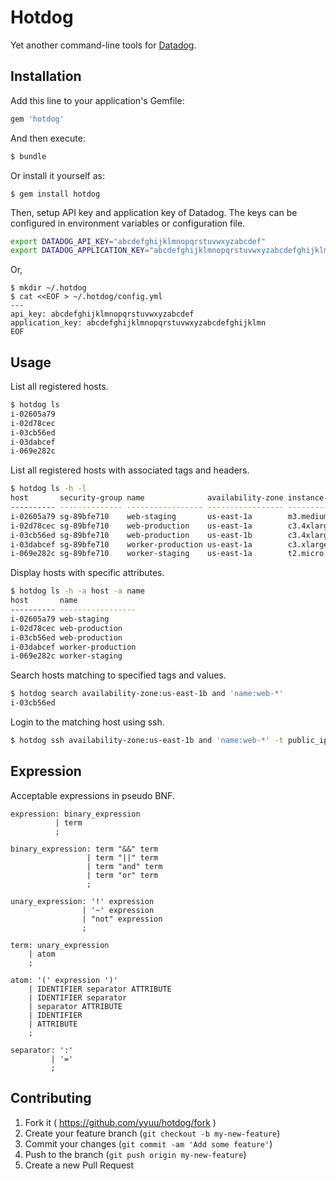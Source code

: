 # Hotdog

Yet another command-line tools for [Datadog](https://www.datadoghq.com/).

## Installation

Add this line to your application's Gemfile:

```ruby
gem 'hotdog'
```

And then execute:

```sh
$ bundle
```

Or install it yourself as:

```
$ gem install hotdog
```

Then, setup API key and application key of Datadog. The keys can be configured in environment variables or configuration file.

```sh
export DATADOG_API_KEY="abcdefghijklmnopqrstuvwxyzabcdef"
export DATADOG_APPLICATION_KEY="abcdefghijklmnopqrstuvwxyzabcdefghijklmn"
```

Or,

```
$ mkdir ~/.hotdog
$ cat <<EOF > ~/.hotdog/config.yml
---
api_key: abcdefghijklmnopqrstuvwxyzabcdef
application_key: abcdefghijklmnopqrstuvwxyzabcdefghijklmn
EOF
```

## Usage

List all registered hosts.

```sh
$ hotdog ls
i-02605a79
i-02d78cec
i-03cb56ed
i-03dabcef
i-069e282c
```

List all registered hosts with associated tags and headers.

```sh
$ hotdog ls -h -l
host       security-group name              availability-zone instance-type image        region    kernel      
---------- -------------- ----------------- ----------------- ------------- ------------ --------- ------------
i-02605a79 sg-89bfe710    web-staging       us-east-1a        m3.medium     ami-66089cdf us-east-1 aki-89ab75e1
i-02d78cec sg-89bfe710    web-production    us-east-1a        c3.4xlarge    ami-8bb3fc92 us-east-1 aki-89ab75e1
i-03cb56ed sg-89bfe710    web-production    us-east-1b        c3.4xlarge    ami-8bb3fc92 us-east-1 aki-89ab75e1
i-03dabcef sg-89bfe710    worker-production us-east-1a        c3.xlarge     ami-4032c1c8 us-east-1 aki-89ab75e1
i-069e282c sg-89bfe710    worker-staging    us-east-1a        t2.micro      ami-384c8480 us-east-1 aki-89ab75e1
```

Display hosts with specific attributes.

```sh
$ hotdog ls -h -a host -a name
host       name             
---------- -----------------
i-02605a79 web-staging      
i-02d78cec web-production   
i-03cb56ed web-production   
i-03dabcef worker-production
i-069e282c worker-staging   
```

Search hosts matching to specified tags and values.

```sh
$ hotdog search availability-zone:us-east-1b and 'name:web-*'
i-03cb56ed
```

Login to the matching host using ssh.

```sh
$ hotdog ssh availability-zone:us-east-1b and 'name:web-*' -t public_ipv4 -u username
```


## Expression

Acceptable expressions in pseudo BNF.

```
expression: binary_expression
          | term
          ;

binary_expression: term "&&" term
                 | term "||" term
                 | term "and" term
                 | term "or" term
                 ;

unary_expression: '!' expression
                | '~' expression
                | "not" expression
                ;

term: unary_expression
    | atom
    ;

atom: '(' expression ')'
    | IDENTIFIER separator ATTRIBUTE
    | IDENTIFIER separator
    | separator ATTRIBUTE
    | IDENTIFIER
    | ATTRIBUTE
    ;

separator: ':'
         | '='
         ;
```


## Contributing

1. Fork it ( https://github.com/yyuu/hotdog/fork )
2. Create your feature branch (`git checkout -b my-new-feature`)
3. Commit your changes (`git commit -am 'Add some feature'`)
4. Push to the branch (`git push origin my-new-feature`)
5. Create a new Pull Request
